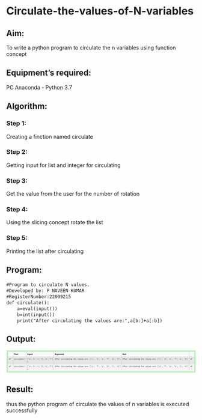 # Circulate-the-values-of-N-variables
## Aim:
To write a python program to circulate the n variables using function concept
## Equipment’s required:
PC
Anaconda - Python 3.7
## Algorithm:

### Step 1:
Creating a finction named circulate 

### Step 2:
Getting input for list and integer for circulating 

### Step 3: 
Get the value from the user for the number of rotation
### Step 4: 
Using the slicing concept rotate the list
### Step 5: 
Printing the list after circulating
 
## Program:
```
#Program to circulate N values.
#Developed by: P NAVEEN KUMAR
#RegisterNumber:22009215
def circulate():
    a=eval(input())
    b=int(input())
    print("After circulating the values are:",a[b:]+a[:b])
```

## Output:
![circulate](op.png)

## Result:
thus the python program of circulate the values of n variables is executed successfully
